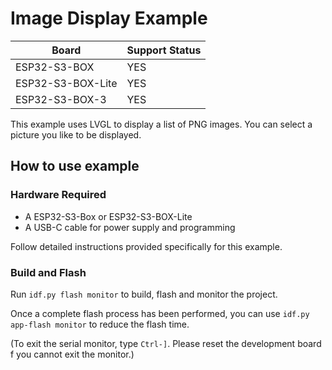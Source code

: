 # Image Display Example

| Board             | Support Status |
| ----------------- | -------------- |
| ESP32-S3-BOX      | YES            |
| ESP32-S3-BOX-Lite | YES            |
| ESP32-S3-BOX-3    | YES            |

This example uses LVGL to display a list of PNG images. You can select a picture you like to be displayed.

## How to use example

### Hardware Required

* A ESP32-S3-Box or ESP32-S3-BOX-Lite
* A USB-C cable for power supply and programming

Follow detailed instructions provided specifically for this example. 

### Build and Flash

Run `idf.py flash monitor` to build, flash and monitor the project.

Once a complete flash process has been performed, you can use `idf.py app-flash monitor` to reduce the flash time.

(To exit the serial monitor, type `Ctrl-]`. Please reset the development board f you cannot exit the monitor.)

